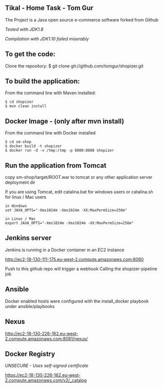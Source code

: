 Tikal - Home Task - Tom Gur
-------------------

The Project is a Java open source e-commerce software forked from Github

*Tested with JDK1.8*

*Compilation with JDK1.10 failed miserably*


To get the code:
-------------------
Clone the repository:
$ git clone git://github.com/tomgur/shopizer.git

To build the application:
-------------------	
From the command line with Maven installed:

	$ cd shopizer
	$ mvn clean install
	
Docker Image - (only after mvn install)
------------
From the command line with Docker installed

    $ cd sm-shop
    $ docker build -t shopizer
    $ docker run -d -v /tmp:/tmp -p 8080:8080 shopizer
    
    
	
Run the application from Tomcat 
-------------------
copy sm-shop/target/ROOT.war to tomcat or any other application server deployment dir

If you are using Tomcat, edit catalina.bat for windows users or catalina.sh for linux / Mac users

	in Windows
	set JAVA_OPTS="-Xms1024m -Xmx1024m -XX:MaxPermSize=256m" 
	
	in Linux / Mac
	export JAVA_OPTS="-Xms1024m -Xmx1024m -XX:MaxPermSize=256m" 

Jenkins server
---------------
Jenkins is running in a Docker container in an EC2 instance

http://ec2-18-130-111-175.eu-west-2.compute.amazonaws.com:8080

Push to this github repo will trigger a webhook 
Calling the shopizer-pipeline job

Ansible
-------
Docker enabled hosts were configured with the install_docker playbook under ansible/playbooks

Nexus
-----
http://ec2-18-130-226-162.eu-west-2.compute.amazonaws.com:8081/nexus/

Docker Registry
----------------
*UNSECURE - Uses self-signed certificate*

https://ec2-18-130-226-162.eu-west-2.compute.amazonaws.com/v2/_catalog
